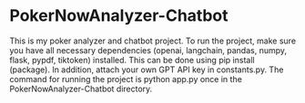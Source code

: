 # PokerNowAnalyzer-Chatbot
This is my poker analyzer and chatbot project. To run the project, make sure you have all necessary dependencies (openai, langchain, pandas, numpy, flask, pypdf, tiktoken) installed. This can be done using pip install (package). In addition, attach your own GPT API key in constants.py. The command for running the project is python app.py once in the PokerNowAnalyzer-Chatbot directory. 

